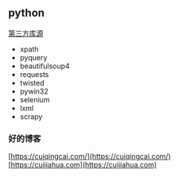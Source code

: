 ## python
[第三方库源](https://www.lfd.uci.edu/~gohlke/pythonlibs/)

* xpath
* pyquery
* beautifulsoup4
* requests
* twisted
* pywin32
* selenium
* lxml
* scrapy




### 好的博客
[https://cuiqingcai.com/](https://cuiqingcai.com/) <br>
[https://cuijiahua.com](https://cuijiahua.com)
